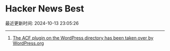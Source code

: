 # Hacker News Best

最近更新时间: 2024-10-13 23:05:26

--- 
1. [The ACF plugin on the WordPress directory has been taken over by WordPress.org](https://twitter.com/wp_acf/status/1845169499064107049) 
